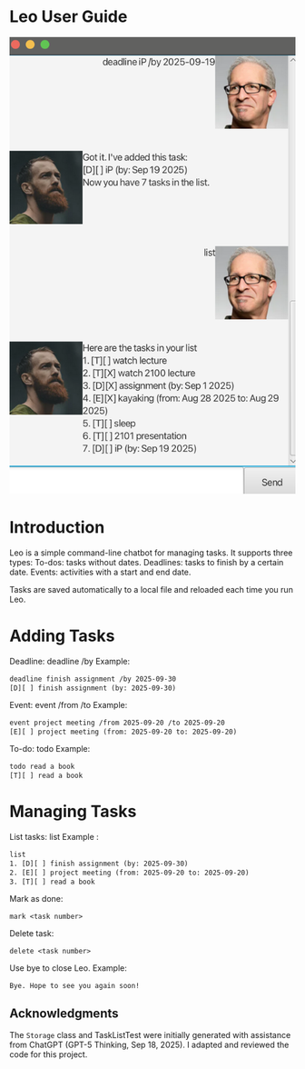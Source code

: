 # Leo User Guide

<img src="Ui.png" alt="UI image">

# Introduction
Leo is a simple command-line chatbot for managing tasks. It supports three types:
To-dos: tasks without dates.
Deadlines: tasks to finish by a certain date.
Events: activities with a start and end date.

Tasks are saved automatically to a local file and reloaded each time you run Leo.

# Adding Tasks
Deadline: deadline <description> /by <yyyy-mm-dd>
Example: 
```
deadline finish assignment /by 2025-09-30
[D][ ] finish assignment (by: 2025-09-30)
```

Event: event <description> /from <yyyy-mm-dd> /to <yyyy-mm-dd>
Example:
```
event project meeting /from 2025-09-20 /to 2025-09-20
[E][ ] project meeting (from: 2025-09-20 to: 2025-09-20)
```

To-do: todo <description>
Example: 
```
todo read a book
[T][ ] read a book
```

# Managing Tasks
List tasks: list
Example :
```
list
1. [D][ ] finish assignment (by: 2025-09-30)
2. [E][ ] project meeting (from: 2025-09-20 to: 2025-09-20)
3. [T][ ] read a book
```

Mark as done: 
```
mark <task number>
```

Delete task:
```
delete <task number>
```

Use bye to close Leo. 
Example: 
```
Bye. Hope to see you again soon!
```


## Acknowledgments
The `Storage` class and TaskListTest were initially generated with assistance from ChatGPT (GPT-5 Thinking, Sep 18, 2025).
I adapted and reviewed the code for this project.
